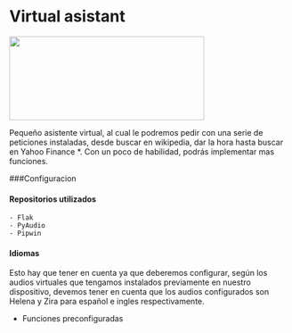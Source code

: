 
# Virtual asistant

<picture>
   <img src="https://cdn.pixabay.com/photo/2020/11/05/11/26/robotic-5714849_960_720.png"  width="350" height="150" >
</picture>




Pequeño asistente virtual, al cual le podremos pedir con una serie de peticiones instaladas, 
desde buscar en wikipedia, dar la hora hasta buscar en Yahoo Finance *.
Con un poco de habilidad, podrás implementar mas funciones.

###Configuracion

#### Repositorios utilizados
````
- Flak
- PyAudio
- Pipwin
````
#### Idiomas

Esto hay que tener en cuenta ya que deberemos configurar,
según los audios virtuales que tengamos instalados previamente
en nuestro dispositivo, devemos tener en cuenta que los audios 
configurados son Helena y Zira para español e ingles respectivamente.


* Funciones preconfiguradas